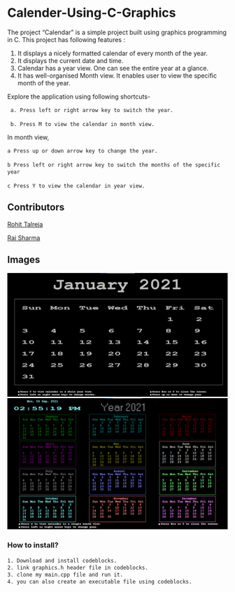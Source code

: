 # Calender-Using-C-Graphics

The project “Calendar" is a simple project built using graphics programming in C. This project has following features :

1. It displays a nicely formatted calendar of every month of the year. 
2. It displays the current date and time. 
3. Calendar has a year view. One can see the entire year at a glance.
4. It has well-organised Month view. It enables user to view the specific month of the year.

  Explore the application using following shortcuts-

     a. Press left or right arrow key to switch the year.
  
     b. Press M to view the calendar in month view.

  In month view, 
  
    a Press up or down arrow key to change the year.
    
    b Press left or right arrow key to switch the months of the specific year
    
    c Press Y to view the calendar in year view.
## Contributors
<a href="https://github.com/rohit1916/">Rohit Talreja</a>

<a href="https://github.com/rajsharma2407/">Raj Sharma</a>

## Images
<img src="https://raw.githubusercontent.com/rajsharma2407/Calendar-using-C-programming/main/month.png" alt="month view"/>
<img src="https://raw.githubusercontent.com/rajsharma2407/Calendar-using-C-programming/main/year.png" alt="year view"/>

### How to install?
    1. Download and install codeblocks.
    2. link graphics.h header file in codeblocks.
    3. clone my main.cpp file and run it.
    4. you can also create an executable file using codeblocks.
